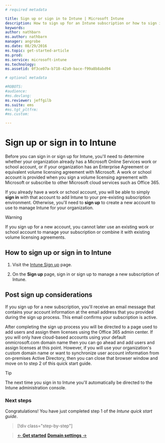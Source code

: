 ```yaml
---
# required metadata

title: Sign up or sign in to Intune | Microsoft Intune
description: How to sign up for an Intune subscription or how to sign in if you already have a subscription
keywords:
author: nathbarnms.author: nathbarn
manager: angrobe
ms.date: 08/29/2016
ms.topic: get-started-article
ms.prod:
ms.service: microsoft-intune
ms.technology:
ms.assetid: 0f3ce07a-b718-42a9-bace-f99a8b8abd94

# optional metadata

#ROBOTS:
#audience:
#ms.devlang:
ms.reviewer: jeffgilb
ms.suite: ems
#ms.tgt_pltfrm:
#ms.custom:

---
```



# Sign up or sign in to Intune
Before you can sign in or sign up for Intune, you'll need to determine whether your organization already has a Microsoft Online Services work or school account, or if your organization has an Enterprise Agreement or equivalent volume licensing agreement with Microsoft. A work or school account is provided when you sign a volume licensing agreement with Microsoft or subscribe to other Microsoft cloud services such as Office 365.

If you already have a work or school account, you will be able to simply **sign in** with that account to add Intune to your pre-existing subscription environment. Otherwise, you'll need to **sign up** to create a new account to use to manage Intune for your organization.

>[!WARNING]
>If you sign up for a new account, you cannot later use an existing work or school account to manage your subscription or combine it with existing volume licensing agreements.

## How to sign up or sign in to Intune

1.  Visit the [Intune Sign up](https://portal.office.com/Signup/Signup.aspx?OfferId=40BE278A-DFD1-470a-9EF7-9F2596EA7FF9&dl=INTUNE_A&ali=1#0%20) page.

2.  On the **Sign up** page, sign in or sign up to manage a new subscription of Intune.

## Post sign up considerations
If you sign up for a new subscription, you'll receive an email message that contains your account information at the email address that you provided during the sign up process. This email confirms your subscription is active.

After completing the sign up process you will be directed to a page used to add users and assign them licenses using the Office 365 admin center. If you will only have cloud-based accounts using your default onmicrosoft.com domain name then you can go ahead and add users and assign licenses at this point. However, if you will use your organization's custom domain name or want to synchronize user account information from on-premises Active Directory, then you can close that browser window and move on to step 2 of this quick start guide.

>[!TIP]
> The next time you sign in to Intune you'll automatically be directed to the Intune administration console.

### Next steps
Congratulations! You have just completed step 1 of the *Intune quick start guide*.

>[!div class="step-by-step"]

>[&larr; **Get started**](.\start-with-a-paid-subscription-to-microsoft-intune.md)     [**Domain settings** &rarr;](.\start-with-a-paid-subscription-to-microsoft-intune-step-2.md)  
